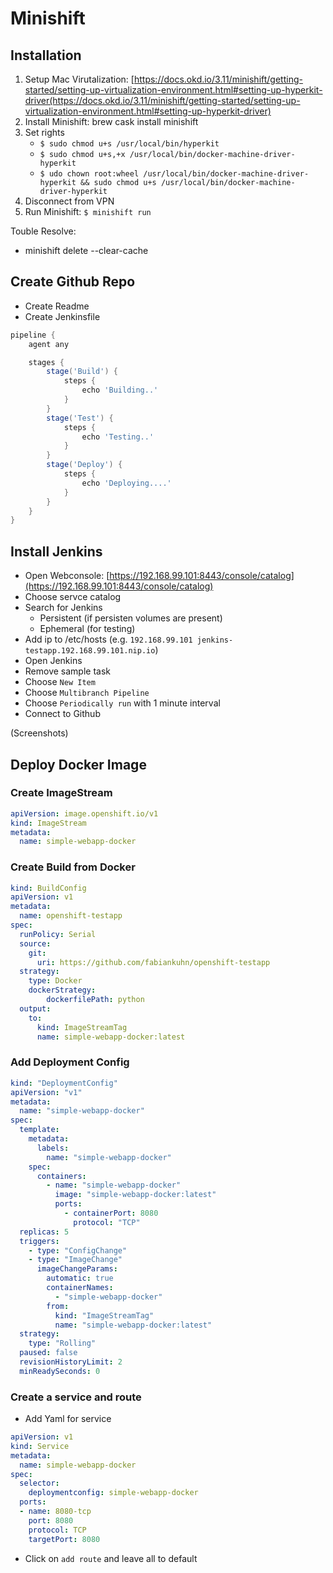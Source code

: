 # Minishift

## Installation
1. Setup Mac Virutalization: [https://docs.okd.io/3.11/minishift/getting-started/setting-up-virtualization-environment.html#setting-up-hyperkit-driver(https://docs.okd.io/3.11/minishift/getting-started/setting-up-virtualization-environment.html#setting-up-hyperkit-driver)
2. Install Minishift: brew cask install minishift
3. Set rights
	- `$ sudo chmod u+s /usr/local/bin/hyperkit`
	- `$ sudo chmod u+s,+x /usr/local/bin/docker-machine-driver-hyperkit`
	- `$ udo chown root:wheel /usr/local/bin/docker-machine-driver-hyperkit && sudo chmod u+s /usr/local/bin/docker-machine-driver-hyperkit`
4. Disconnect from VPN
5. Run Minishift: `$ minishift run`


Touble Resolve:
- minishift delete --clear-cache


## Create Github Repo
- Create Readme
- Create Jenkinsfile

```groovy
pipeline {
    agent any

    stages {
        stage('Build') {
            steps {
                echo 'Building..'
            }
        }
        stage('Test') {
            steps {
                echo 'Testing..'
            }
        }
        stage('Deploy') {
            steps {
                echo 'Deploying....'
            }
        }
    }
}
```


## Install Jenkins
- Open Webconsole: [https://192.168.99.101:8443/console/catalog](https://192.168.99.101:8443/console/catalog)
- Choose servce catalog
- Search for Jenkins
	- Persistent (if persisten volumes are present)
	- Ephemeral (for testing)
- Add ip to /etc/hosts (e.g. `192.168.99.101 jenkins-testapp.192.168.99.101.nip.io`)
- Open Jenkins
- Remove sample task
- Choose `New Item`
- Choose `Multibranch Pipeline`
- Choose `Periodically run` with 1 minute interval
- Connect to Github

(Screenshots)


## Deploy Docker Image

### Create ImageStream
```yaml
apiVersion: image.openshift.io/v1
kind: ImageStream
metadata:
  name: simple-webapp-docker
```

### Create Build from Docker
```yaml
kind: BuildConfig
apiVersion: v1
metadata:
  name: openshift-testapp
spec:
  runPolicy: Serial
  source:
    git:
      uri: https://github.com/fabiankuhn/openshift-testapp
  strategy:
    type: Docker
    dockerStrategy:
		dockerfilePath: python
  output:
    to:
      kind: ImageStreamTag
      name: simple-webapp-docker:latest
  ```

### Add Deployment Config
```yaml
kind: "DeploymentConfig"
apiVersion: "v1"
metadata:
  name: "simple-webapp-docker"
spec:
  template: 
    metadata:
      labels:
        name: "simple-webapp-docker"
    spec:
      containers:
        - name: "simple-webapp-docker"
          image: "simple-webapp-docker:latest"
          ports:
            - containerPort: 8080
              protocol: "TCP"
  replicas: 5 
  triggers:
    - type: "ConfigChange" 
    - type: "ImageChange" 
      imageChangeParams:
        automatic: true
        containerNames:
          - "simple-webapp-docker"
        from:
          kind: "ImageStreamTag"
          name: "simple-webapp-docker:latest"
  strategy: 
    type: "Rolling"
  paused: false 
  revisionHistoryLimit: 2 
  minReadySeconds: 0 
  ```

### Create a service and route
- Add Yaml for service
```yaml
apiVersion: v1
kind: Service
metadata:
  name: simple-webapp-docker    
spec:
  selector:                  
    deploymentconfig: simple-webapp-docker
  ports:
  - name: 8080-tcp
    port: 8080               
    protocol: TCP
    targetPort: 8080
```
- Click on `add route` and leave all to default
